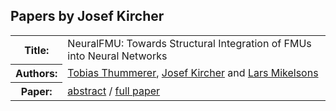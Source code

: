## Papers by Josef Kircher
<table><tr><th>Title:</th>
<td>NeuralFMU: Towards Structural Integration of FMUs into Neural Networks</td>
</tr>
<tr><th>Authors:</th>
<td>
<a href="/proceedings/authors/TobiasThummerer">Tobias Thummerer</a>, <a href="/proceedings/authors/JosefKircher">Josef Kircher</a> and <a href="/proceedings/authors/LarsMikelsons">Lars Mikelsons</a></td>
</tr>
<tr><th>Paper:</th>
<td><a href="/abstracts/abstract_4A_3">abstract</a> / <a href="/proceedings/papers/Modelica2021session4A_paper3.pdf">full paper</a></td>
</tr>
</table><br>
